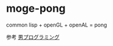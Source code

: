 # moge-pong
common lisp + openGL + openAL = pong

参考
[男プログラミング](https://www.youtube.com/channel/UCj3K2Xy0nQr3Jdc0nd-8zQw)